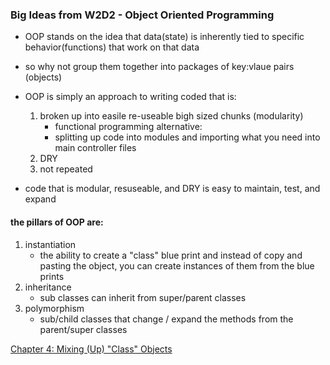 ### Big Ideas from W2D2 - Object Oriented Programming

- OOP stands on the idea that data(state) is inherently tied to specific behavior(functions) that work on that data
- so why not group them together into packages of key:vlaue pairs (objects)
- OOP is simply an approach to writing coded that is:

  1. broken up into easile re-useable bigh sized chunks (modularity)
     - functional programming alternative:
     - splitting up code into modules and importing what you need into main controller files
  2. DRY
  3. not repeated

- code that is modular, resuseable, and DRY is easy to maintain, test, and expand

#### the pillars of OOP are:

1. instantiation
   - the ability to create a "class" blue print and instead of copy and pasting the object, you can create instances of them from the blue prints
2. inheritance
   - sub classes can inherit from super/parent classes
3. polymorphism
   - sub/child classes that change / expand the methods from the parent/super classes

[Chapter 4: Mixing (Up) "Class" Objects](https://github.com/getify/You-Dont-Know-JS/blob/1st-ed/this%20%26%20object%20prototypes/ch4.md)
